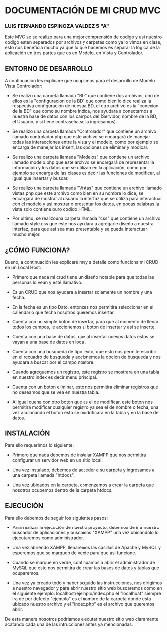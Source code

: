 
# DOCUMENTACIÓN DE MI CRUD MVC
### LUIS FERNANDO ESPINOZA VALDEZ 5 "A"

Este MVC se se realizo para una mejor comprensión de codigo y asi nuestro codigo esten separados por archivos y carpetas como ya lo vimos en clase, esto nos beneficia mucho ya que lo que hacemos es separar la lógica de la aplicación en tres partes que es en Modelo, en VIsta y Controlador.

## ENTORNO DE DESARROLLO 

A continuación les explicare que ocupamos para el desarrollo de Modelo Vista Controlador:

- Se realizo una carpeta llamada "BD" que contiene dos archivos, uno de ellos es la "configuracion de la BD" que como bien lo dice realiza la respectiva configuración de nuestra BD, el otro archivo es la "conexion de la BD" que como su nombre indica, nos ayudara a conectarnos a nuestra base de datos con los campos del (Servidor, nombre de la BD, el Usuario, y si tiene contraseña se la ingresamos).

- Se realizo una carpeta llamada "Controlador" que contiene un archivo llamado controlador.php que este archivo se encargará de manejar todas las interacciones entre la vista y el modelo, como por ejemplo se encarga de manejar los insert, las opciones de eliminar y modicar.

- Se realizo una carpeta llamada "Modelos" que contiene un archivo llamado modelo.php que este archivo se encargará de representar la información y los datos que se utilizan en la aplicación, como por ejemplo se encarga de las clases es decir las funciones de modificar, al igual que insertar y buscar.

- Se realizo una carpeta llamada "Vistas" que contiene un archivo llamado vistas.php que este archivo como bien en su nombre lo dice, se encargará de mostrar al usuario la interfaz que se utiliza para interactuar con el modelo y asi mostrar o presentar los datos, en pocas palabras la vista solo contiene puro codigo HTML.

- Por ultimo, se realizouna carpeta llamada "css" que contiene un archivo llamado style.css que este nos ayudara a agregarle diseño a nuestra interfaz, para que asi sea mas presentable y se pueda interactuar mucho mejor.

## ¿CÓMO FUNCIONA?

Bueno, a continuación les explicaré muy a detalle como funciona mi CRUD en un Local Host:

- Primero que nada mi crud tiene un diseño notable para que todas las personas lo vean y esté llamativo.

- Es un CRUD que nos ayudara a insertar solamente un nombre y una fecha.

- En la fecha es un tipo Dato, entonces nos permitira seleccionar en el calendario que fecha nosotros queremos insertar.

- Cuenta con un simple boton de insertar, para que al momento de llenar todos los campos, le accionemos al boton de insertar y asi se inserte.

- Cuenta con una base de datos, que al insertar nuevos datos estos se vayan a una base de datos en local.

- Cuenta con una busqueda de tipo texto, que esto nos permite escribir en el recuadro de busqueda y accionemos la opcion de busqueda y nos ayudara a buscar por el campo nombre.

- Cuando agreguemos un registro, este registro se mostrara en una tabla en nuestro index es decir menu principal.

- Cuenta con un boton eliminar, esto nos permitira eliminar registros que no deseamos que se vea en nuestra tabla.

- Al igual cuena con otro boton que es el de modificar, este boton nos permitira modificar cualquier registro ya sea el de nombre o fecha, una vez accionando el boton esto se modoficara en la tabla y en la base de datos.

## INSTALACIÓN

Para ello requerimos lo siguiente:

- Primero que nada debemos de instalar XAMPP que nos permitira configurar un servidor web en un sitio local.

- Una vez instalado, debemos de acceder a su carpeta y ingresamos a una carpeta llamada "htdocs".

- Una vez ubicados en la carpeta, comenzamos a crear la carpeta que nosotros ocupemos dentro de la carpeta htdocs.

## EJECUCIÓN

Para ello debemos de seguir los siguientes pasos:

- Para realizar la ejecución de nuestro proyecto, debemos de ir a nuestro buscador de aplicaciones y buscamos "XAMPP" una vez ubicandolo lo ejecutaremos como administrador.

- Una vez abriendo XAMPP, llenaremos las casillas de Apache y MySQL y esperemos que se marquen de verde para que asi funcione.

- Cuando se marque en verde, continuamos a abrir el administrador de MySQL que este nos permitira de crear las bases de datos y tablas que ocuparemos.

- Una vez ya creado todo y haber seguido las instrucciones, nos dirigimos a nuestro navegador y para abrir nuestro sitio web buscaremos como en el siguiente ejemplo: localhost/ejemplo/index.php el "localhoat" siempre ira de por defecto "ejemplo" es el nombre de la carpeta donde esta ubicado nuestro archivo y el "index.php" es el archivo que queremos abrir.

De esta manera nosotros podriamos ejecutar nuestro sitio web claramente acatando cada una de las intrucciones antes ya mencionadas.

